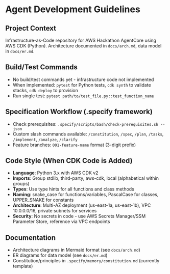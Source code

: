 # Agent Development Guidelines

## Project Context
Infrastructure-as-Code repository for AWS Hackathon AgentCore using AWS CDK (Python). Architecture documented in `docs/arch.md`, data model in `docs/er.md`.

## Build/Test Commands
- No build/test commands yet - infrastructure code not implemented
- When implemented: `pytest` for Python tests, `cdk synth` to validate stacks, `cdk deploy` to provision
- Run single test: `pytest path/to/test_file.py::test_function_name`

## Specification Workflow (.specify framework)
- Check prerequisites: `.specify/scripts/bash/check-prerequisites.sh --json`
- Custom slash commands available: `/constitution`, `/spec`, `/plan`, `/tasks`, `/implement`, `/analyze`, `/clarify`
- Feature branches: `001-feature-name` format (3-digit prefix)

## Code Style (When CDK Code is Added)
- **Language**: Python 3.x with AWS CDK v2
- **Imports**: Group stdlib, third-party, aws-cdk, local (alphabetical within groups)
- **Types**: Use type hints for all functions and class methods
- **Naming**: snake_case for functions/variables, PascalCase for classes, UPPER_SNAKE for constants
- **Architecture**: Multi-AZ deployment (us-east-1a, us-east-1b), VPC 10.0.0.0/16, private subnets for services
- **Security**: No secrets in code - use AWS Secrets Manager/SSM Parameter Store, reference via VPC endpoints

## Documentation
- Architecture diagrams in Mermaid format (see `docs/arch.md`)
- ER diagrams for data model (see `docs/er.md`)
- Constitution/principles in `.specify/memory/constitution.md` (currently template)
